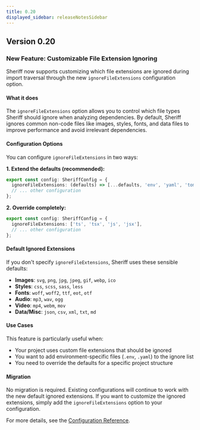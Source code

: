 ```yaml
---
title: 0.20
displayed_sidebar: releaseNotesSidebar
---
```


## Version 0.20

### New Feature: Customizable File Extension Ignoring

Sheriff now supports customizing which file extensions are ignored during import traversal through the new `ignoreFileExtensions` configuration option.

#### What it does

The `ignoreFileExtensions` option allows you to control which file types Sheriff should ignore when analyzing dependencies. By default, Sheriff ignores common non-code files like images, styles, fonts, and data files to improve performance and avoid irrelevant dependencies.

#### Configuration Options

You can configure `ignoreFileExtensions` in two ways:

**1. Extend the defaults (recommended):**
```typescript
export const config: SheriffConfig = {
  ignoreFileExtensions: (defaults) => [...defaults, 'env', 'yaml', 'toml'],
  // ... other configuration
};
```

**2. Override completely:**
```typescript
export const config: SheriffConfig = {
  ignoreFileExtensions: ['ts', 'tsx', 'js', 'jsx'],
  // ... other configuration
};
```

#### Default Ignored Extensions

If you don't specify `ignoreFileExtensions`, Sheriff uses these sensible defaults:

- **Images**: `svg`, `png`, `jpg`, `jpeg`, `gif`, `webp`, `ico`
- **Styles**: `css`, `scss`, `sass`, `less`
- **Fonts**: `woff`, `woff2`, `ttf`, `eot`, `otf`
- **Audio**: `mp3`, `wav`, `ogg`
- **Video**: `mp4`, `webm`, `mov`
- **Data/Misc**: `json`, `csv`, `xml`, `txt`, `md`

#### Use Cases

This feature is particularly useful when:
- Your project uses custom file extensions that should be ignored
- You want to add environment-specific files (`.env`, `.yaml`) to the ignore list
- You need to override the defaults for a specific project structure

#### Migration

No migration is required. Existing configurations will continue to work with the new default ignored extensions. If you want to customize the ignored extensions, simply add the `ignoreFileExtensions` option to your configuration.

For more details, see the [Configuration Reference](../configuration.md#ignorefileextensions). 
